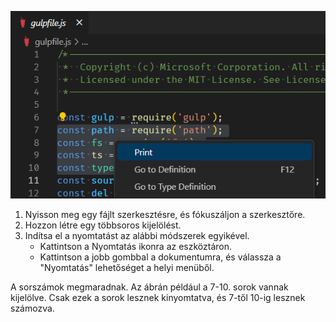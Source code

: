 ![](./print-multiline-selection.png)

1. Nyisson meg egy fájlt szerkesztésre, és fókuszáljon a szerkesztőre. 
2. Hozzon létre egy többsoros kijelölést.
3. Indítsa el a nyomtatást az alábbi módszerek egyikével.
	- Kattintson a Nyomtatás ikonra az eszköztáron.
	- Kattintson a jobb gombbal a dokumentumra, és válassza a "Nyomtatás" lehetőséget a helyi menüből.

A sorszámok megmaradnak. Az ábrán például a 7-10. sorok vannak kijelölve. Csak ezek a sorok lesznek kinyomtatva, és 7-től 10-ig lesznek számozva.